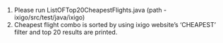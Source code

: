 1. Please run  ListOFTop20CheapestFlights.java (path - ixigo/src/test/java/ixigo)
2. Cheapest flight combo is sorted by using ixigo website’s ‘CHEAPEST’ filter and top 20 results are printed.

